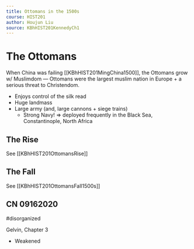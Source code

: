 ```yaml
---
title: Ottomans in the 1500s
course: HIST201
author: Houjun Liu
source: KBhHIST201KennedyCh1
---
```


# The Ottomans

 When China was failing [[KBhHIST201MingChina1500]], the Ottomans grow w/ Muslimdom — Ottomans were the largest muslim nation in Europe + a serious threat to Christendom.
 
* Enjoys control of the silk read
* Huge landmass
* Large army (and, large cannons + siege trains)
    * Strong Navy! => deployed frequently in the Black Sea, Constantinople, North Africa
    
## The Rise

See [[KBhHIST201OttomansRise]]

## The Fall

See [[KBhHIST201OttomansFall1500s]]

## CN 09162020

#disorganized

Gelvin, Chapter 3

* Weakened 